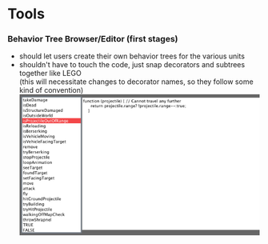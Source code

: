 # Tools

### Behavior Tree Browser/Editor (first stages)
- should let users create their own behavior trees for the various units
- shouldn't have to touch the code, just snap decorators and subtrees together like LEGO  
(this will necessitate changes to decorator names, so they follow some kind of convention)
![editor](btreebrowser.png)